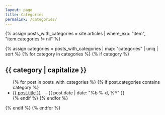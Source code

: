 ```yaml
---
layout: page
title: Categories
permalink: /categories/
---
```


{% assign posts_with_categories = site.articles | where_exp: "item", "item.categories != nil" %}
<div class="post-list">
  {% assign categories = posts_with_categories | map: "categories" | uniq | sort %}
  {% for category in categories %}
    {% if category %}
      <h2 id="{{ category | slugify }}">{{ category | capitalize }}</h2>
      <ul>
        {% for post in posts_with_categories %}
          {% if post.categories contains category %}
            <li>
              <a href="{{ post.url | relative_url }}">{{ post.title }}</a>
              <span class="post-meta" style="margin-left: 10px;"> - {{ post.date | date: "%b %-d, %Y" }}</span>
            </li>
          {% endif %}
        {% endfor %}
      </ul>
    {% endif %}
  {% endfor %}
</div>
